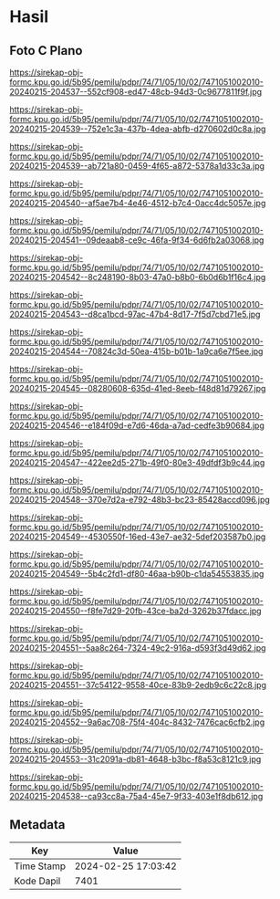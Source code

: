 # Hasil

## Foto C Plano

https://sirekap-obj-formc.kpu.go.id/5b95/pemilu/pdpr/74/71/05/10/02/7471051002010-20240215-204537--552cf908-ed47-48cb-94d3-0c9677811f9f.jpg

https://sirekap-obj-formc.kpu.go.id/5b95/pemilu/pdpr/74/71/05/10/02/7471051002010-20240215-204539--752e1c3a-437b-4dea-abfb-d270602d0c8a.jpg

https://sirekap-obj-formc.kpu.go.id/5b95/pemilu/pdpr/74/71/05/10/02/7471051002010-20240215-204539--ab721a80-0459-4f65-a872-5378a1d33c3a.jpg

https://sirekap-obj-formc.kpu.go.id/5b95/pemilu/pdpr/74/71/05/10/02/7471051002010-20240215-204540--af5ae7b4-4e46-4512-b7c4-0acc4dc5057e.jpg

https://sirekap-obj-formc.kpu.go.id/5b95/pemilu/pdpr/74/71/05/10/02/7471051002010-20240215-204541--09deaab8-ce9c-46fa-9f34-6d6fb2a03068.jpg

https://sirekap-obj-formc.kpu.go.id/5b95/pemilu/pdpr/74/71/05/10/02/7471051002010-20240215-204542--8c248190-8b03-47a0-b8b0-6b0d6b1f16c4.jpg

https://sirekap-obj-formc.kpu.go.id/5b95/pemilu/pdpr/74/71/05/10/02/7471051002010-20240215-204543--d8ca1bcd-97ac-47b4-8d17-7f5d7cbd71e5.jpg

https://sirekap-obj-formc.kpu.go.id/5b95/pemilu/pdpr/74/71/05/10/02/7471051002010-20240215-204544--70824c3d-50ea-415b-b01b-1a9ca6e7f5ee.jpg

https://sirekap-obj-formc.kpu.go.id/5b95/pemilu/pdpr/74/71/05/10/02/7471051002010-20240215-204545--08280608-635d-41ed-8eeb-f48d81d79267.jpg

https://sirekap-obj-formc.kpu.go.id/5b95/pemilu/pdpr/74/71/05/10/02/7471051002010-20240215-204546--e184f09d-e7d6-46da-a7ad-cedfe3b90684.jpg

https://sirekap-obj-formc.kpu.go.id/5b95/pemilu/pdpr/74/71/05/10/02/7471051002010-20240215-204547--422ee2d5-271b-49f0-80e3-49dfdf3b9c44.jpg

https://sirekap-obj-formc.kpu.go.id/5b95/pemilu/pdpr/74/71/05/10/02/7471051002010-20240215-204548--370e7d2a-e792-48b3-bc23-85428accd096.jpg

https://sirekap-obj-formc.kpu.go.id/5b95/pemilu/pdpr/74/71/05/10/02/7471051002010-20240215-204549--4530550f-16ed-43e7-ae32-5def203587b0.jpg

https://sirekap-obj-formc.kpu.go.id/5b95/pemilu/pdpr/74/71/05/10/02/7471051002010-20240215-204549--5b4c2fd1-df80-46aa-b90b-c1da54553835.jpg

https://sirekap-obj-formc.kpu.go.id/5b95/pemilu/pdpr/74/71/05/10/02/7471051002010-20240215-204550--f8fe7d29-20fb-43ce-ba2d-3262b37fdacc.jpg

https://sirekap-obj-formc.kpu.go.id/5b95/pemilu/pdpr/74/71/05/10/02/7471051002010-20240215-204551--5aa8c264-7324-49c2-916a-d593f3d49d62.jpg

https://sirekap-obj-formc.kpu.go.id/5b95/pemilu/pdpr/74/71/05/10/02/7471051002010-20240215-204551--37c54122-9558-40ce-83b9-2edb9c6c22c8.jpg

https://sirekap-obj-formc.kpu.go.id/5b95/pemilu/pdpr/74/71/05/10/02/7471051002010-20240215-204552--9a6ac708-75f4-404c-8432-7476cac6cfb2.jpg

https://sirekap-obj-formc.kpu.go.id/5b95/pemilu/pdpr/74/71/05/10/02/7471051002010-20240215-204553--31c2091a-db81-4648-b3bc-f8a53c8121c9.jpg

https://sirekap-obj-formc.kpu.go.id/5b95/pemilu/pdpr/74/71/05/10/02/7471051002010-20240215-204538--ca93cc8a-75a4-45e7-9f33-403e1f8db612.jpg


## Metadata

| Key        | Value               |
| ---------- | ------------------- |
| Time Stamp | 2024-02-25 17:03:42 |
| Kode Dapil | 7401                |



